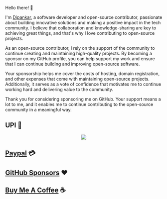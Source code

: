 Hello there! :wave:

 I'm [Dipankar](https://github.com/deep5050), a software developer and open-source contributor, passionate about building innovative solutions and making a positive impact in the tech community. I believe that collaboration and knowledge-sharing are key to achieving great things, and that's why I love contributing to open-source projects.

As an open-source contributor, I rely on the support of the community to continue creating and maintaining high-quality projects. By becoming a sponsor on my GitHub profile, you can help support my work and ensure that I can continue building and improving open-source software.

Your sponsorship helps me cover the costs of hosting, domain registration, and other expenses that come with maintaining open-source projects. Additionally, it serves as a vote of confidence that motivates me to continue working hard and delivering value to the community.

Thank you for considering sponsoring me on GitHub. Your support means a lot to me, and it enables me to continue contributing to the open-source community in a meaningful way.


</div>

## UPI :iphone:

<div align=center>
<!--  <h3>UPI</h3> -->
  <img src="https://github.com/deep5050/deep5050/assets/27947066/ad1891bc-38d6-496d-aa36-1f3cfdf6db3d">
 </div>
 
<!--  <div align="center">
   <a href=https://www.paypal.com/paypalme/deep5050 target="_blank" >
    <img src="https://github.com/deep5050/deep5050/assets/27947066/33bf0036-8759-4ed7-9ffb-2e1450aca9b6" width="150px" alt="paypal logo" > 
  </a>
  <a href=https://github.com/sponsors/deep5050 target="_blank">
    <img src="https://github.com/deep5050/deep5050/assets/27947066/0f6a6452-78c7-43eb-917f-b22436b3a4ea" width="150px" alt="github sponsor logo" >
  </a>
</div> -->

## [Paypal](https://www.paypal.com/paypalme/deep5050) :credit_card:

## [GitHub Sponsors](https://github.com/sponsors/deep5050) :heart:

## [Buy Me A Coffee](https://www.buymeacoffee.com/deep5050) :coffee:

